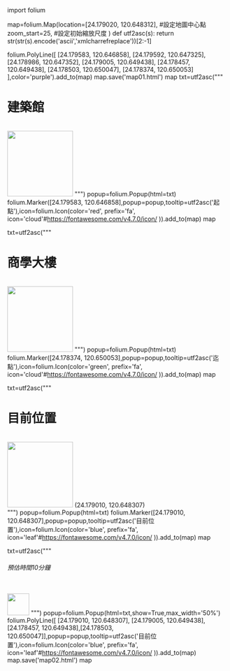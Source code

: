 import folium

map=folium.Map(location=[24.179020, 120.648312], #設定地圖中心點
            zoom_start=25, #設定初始縮放尺度
)
def utf2asc(s):
    return str(str(s).encode('ascii','xmlcharrefreplace'))[2:-1]

folium.PolyLine([
    [24.179583, 120.646858],
    [24.179592, 120.647325],
    [24.178986, 120.647352],
    [24.179005, 120.649438],
    [24.178457, 120.649438],
    [24.178503, 120.650047],
    [24.178374, 120.650053]
],color='purple').add_to(map)
map.save('map01.html')
map
txt=utf2asc("""
    <h1>建築館</h1><br>
    <img src="jpeg.jpg" width="150px"></img>
""")
popup=folium.Popup(html=txt)
folium.Marker([24.179583, 120.646858],popup=popup,tooltip=utf2asc('起點'),icon=folium.Icon(color='red',
                    prefix='fa',
                    icon='cloud'#https://fontawesome.com/v4.7.0/icon/
                    )).add_to(map)
map

txt=utf2asc("""
    <h1>商學大樓</h1><br>
    <img src="123456.jpg" width="150px"></img>
""")
popup=folium.Popup(html=txt)
folium.Marker([24.178374, 120.650053],popup=popup,tooltip=utf2asc('迄點'),icon=folium.Icon(color='green',
                    prefix='fa',
                    icon='cloud'#https://fontawesome.com/v4.7.0/icon/
                    )).add_to(map)
map

txt=utf2asc("""
    <h1>目前位置</h1><br>
    <img src="654321.jpg" width="150px"></img>
    <h10>(24.179010, 120.648307)</h10><br>
""")
popup=folium.Popup(html=txt)
folium.Marker([24.179010, 120.648307],popup=popup,tooltip=utf2asc('目前位置'),icon=folium.Icon(color='blue',
                    prefix='fa',
                    icon='leaf'#https://fontawesome.com/v4.7.0/icon/
                    )).add_to(map)
map

txt=utf2asc("""
    <h6>預估時間10分鐘</h6><br>
    <img src="780.jpg" width="50px" height="50px"></img>
""")
popup=folium.Popup(html=txt,show=True,max_width='50%')
folium.PolyLine([
    [24.179010, 120.648307],
    [24.179005, 120.649438],[24.178457, 120.649438],[24.178503, 120.650047]],popup=popup,tooltip=utf2asc('目前位置'),icon=folium.Icon(color='blue',
                    prefix='fa',
                    icon='leaf'#https://fontawesome.com/v4.7.0/icon/
                    )).add_to(map)
map.save('map02.html')
map

